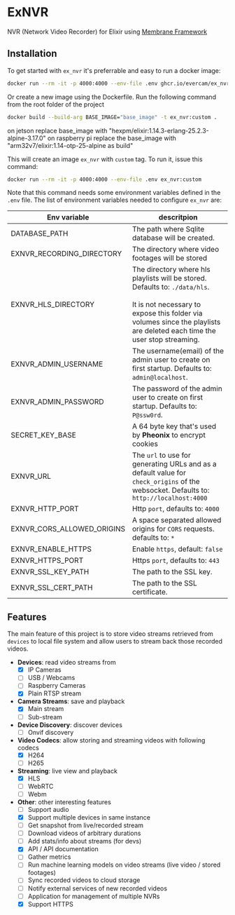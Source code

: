 # ExNVR

NVR (Network Video Recorder) for Elixir using [Membrane Framework](https://github.com/membraneframework)

## Installation

To get started with `ex_nvr` it's preferrable and easy to run a docker image:
```bash
docker run --rm -it -p 4000:4000 --env-file .env ghcr.io/evercam/ex_nvr:latest
```

Or create a new image using the Dockerfile. Run the following command from the root folder of the project
```bash
docker build --build-arg BASE_IMAGE="base_image" -t ex_nvr:custom .
```
on jetson replace base_image with "hexpm/elixir:1.14.3-erlang-25.2.3-alpine-3.17.0"
on raspberry pi replace the base_image with "arm32v7/elixir:1.14-otp-25-alpine as build"

This will create an image `ex_nvr` with `custom` tag. To run it, issue this command:
```bash
docker run --rm -it -p 4000:4000 --env-file .env ex_nvr:custom
```

Note that this command needs some environment variables defined in the `.env` file. The list of environment 
variables needed to configure `ex_nvr` are:

| **Env variable** | **descritpion** |
|------------------|-----------------|
| DATABASE_PATH    | The path where Sqlite database will be created. |
| EXNVR_RECORDING_DIRECTORY | The directory where video footages will be stored |
| EXNVR_HLS_DIRECTORY | The directory where hls playlists will be stored. Defaults to: `./data/hls`. <br/><br/>It is not necessary to expose this folder via volumes since the playlists are deleted each time the user stop streaming.
| EXNVR_ADMIN_USERNAME | The username(email) of the admin user to create on first startup. Defaults to: `admin@localhost`. |
| EXNVR_ADMIN_PASSWORD | The password of the admin user to create on first startup. Defaults to: `P@ssw0rd`. |
| SECRET_KEY_BASE  | A 64 byte key that's used by **Pheonix** to encrypt cookies |
| EXNVR_URL | The `url` to use for generating URLs and as a default value for `check_origins` of the websocket. Defaults to: `http://localhost:4000` |
| EXNVR_HTTP_PORT | Http `port`, defaults to: `4000` |
| EXNVR_CORS_ALLOWED_ORIGINS | A space separated allowed origins for `CORS` requests. defaults to: `*` |
| EXNVR_ENABLE_HTTPS | Enable `https`, default: `false` |
| EXNVR_HTTPS_PORT | Https `port`, defaults to: `443` |
| EXNVR_SSL_KEY_PATH | The path to the SSL key. |
| EXNVR_SSL_CERT_PATH | The path to the SSL certificate. |

## Features

The main feature of this project is to store video streams retrieved from `devices` to local file system and allow users to stream back those recorded videos.  

 * **Devices**: read video streams from
   - [x] IP Cameras
   - [ ] USB / Webcams
   - [ ] Raspberry Cameras
   - [x] Plain RTSP stream

* **Camera Streams**: save and playback
   - [x] Main stream
   - [ ] Sub-stream

* **Device Discovery**: discover devices
   - [ ] Onvif discovery

* **Video Codecs**: allow storing and streaming videos with following codecs
   - [x] H264
   - [ ] H265

* **Streaming**: live view and playback
   - [x] HLS
   - [ ] WebRTC
   - [ ] Webm

* **Other**: other interesting features
   - [ ] Support audio
   - [x] Support multiple devices in same instance
   - [ ] Get snapshot from live/recorded stream
   - [ ] Download videos of arbitrary durations
   - [ ] Add stats/info about streams (for devs)
   - [x] API / API documentation
   - [ ] Gather metrics
   - [ ] Run machine learning models on video streams (live video / stored footages)
   - [ ] Sync recorded videos to cloud storage
   - [ ] Notify external services of new recorded videos
   - [ ] Application for management of multiple NVRs
   - [x] Support HTTPS
